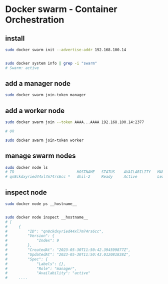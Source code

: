 # Docker swarm - Container Orchestration

## install
```bash
sudo docker swarm init --advertise-addr 192.168.100.14


sudo docker system info | grep -i "swarm"
# Swarm: active
```


## add a manager node 
```bash
sudo docker swarm join-token manager
```


## add a worker node
```bash
sudo docker swarm join --token AAAA...AAAA 192.168.100.14:2377

# OR

sudo docker swarm join-token worker
```


## manage swarm nodes
```bash
sudo docker node ls
# ID                            HOSTNAME   STATUS    AVAILABILITY   MANAGER STATUS   ENGINE VERSION
# qn8ckdxyried44xl7m74rs6cc *   dhil-2     Ready     Active         Leader           24.0.2
```


## inspect node
```bash
sudo docker node ps __hostname__


sudo docker node inspect __hostname__
# [
#     {
#         "ID": "qn8ckdxyried44xl7m74rs6cc",
#         "Version": {
#             "Index": 9
#         },
#         "CreatedAt": "2023-05-30T11:50:42.394599877Z",
#         "UpdatedAt": "2023-05-30T11:50:43.012081838Z",
#         "Spec": {
#             "Labels": {},
#             "Role": "manager",
#             "Availability": "active"
#     ....
```
